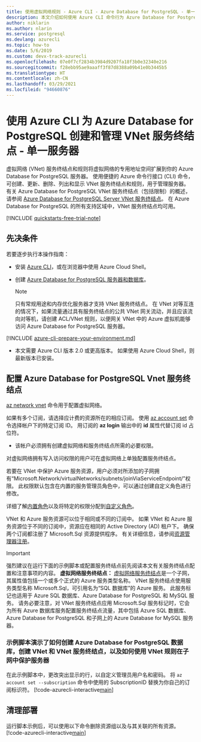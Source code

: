 ```yaml
---
title: 使用虚拟网络规则 - Azure CLI - Azure Database for PostgreSQL - 单一服务器
description: 本文介绍如何使用 Azure CLI 命令行为 Azure Database for PostgreSQL 创建和管理 VNet 服务终结点和规则。
author: niklarin
ms.author: nlarin
ms.service: postgresql
ms.devlang: azurecli
ms.topic: how-to
ms.date: 5/6/2019
ms.custom: devx-track-azurecli
ms.openlocfilehash: 07e0f7cf2834b3984d9207fa18f3b0e32340e216
ms.sourcegitcommit: f28ebb95ae9aaaff3f87d8388a09b41e0b3445b5
ms.translationtype: HT
ms.contentlocale: zh-CN
ms.lasthandoff: 03/29/2021
ms.locfileid: "94660876"
---
```

# <a name="create-and-manage-vnet-service-endpoints-for-azure-database-for-postgresql---single-server-using-azure-cli"></a>使用 Azure CLI 为 Azure Database for PostgreSQL 创建和管理 VNet 服务终结点 - 单一服务器
虚拟网络 (VNet) 服务终结点和规则将虚拟网络的专用地址空间扩展到你的 Azure Database for PostgreSQL 服务器。 使用便捷的 Azure 命令行接口 (CLI) 命令，可创建、更新、删除、列出和显示 VNet 服务终结点和规则，用于管理服务器。 有关 Azure Database for PostgreSQL VNet 服务终结点（包括限制）的概述，请参阅 [Azure Database for PostgreSQL Server VNet 服务终结点](concepts-data-access-and-security-vnet.md)。 在 Azure Database for PostgreSQL 的所有支持区域中，VNet 服务终结点均可用。

[!INCLUDE [quickstarts-free-trial-note](../../includes/quickstarts-free-trial-note.md)]

## <a name="prerequisites"></a>先决条件
若要逐步执行本操作指南：
- 安装 [Azure CLI](/cli/azure/install-azure-cli)，或在浏览器中使用 Azure Cloud Shell。
- 创建 [Azure Database for PostgreSQL 服务器和数据库](quickstart-create-server-database-azure-cli.md)。

    > [!NOTE]
    > 只有常规用途和内存优化服务器才支持 VNet 服务终结点。
    > 在 VNet 对等互连的情况下，如果流量通过具有服务终结点的公共 VNet 网关流动，并且应该流向对等机，请创建 ACL/VNet 规则，以便网关 VNet 中的 Azure 虚拟机能够访问 Azure Database for PostgreSQL 服务器。

[!INCLUDE [azure-cli-prepare-your-environment.md](../../includes/azure-cli-prepare-your-environment-no-header.md)]

- 本文需要 Azure CLI 版本 2.0 或更高版本。 如果使用 Azure Cloud Shell，则最新版本已安装。

## <a name="configure-vnet-service-endpoints-for-azure-database-for-postgresql"></a>配置 Azure Database for PostgreSQL Vnet 服务终结点
[az network vnet](/cli/azure/network/vnet) 命令用于配置虚拟网络。

如果有多个订阅，请选择应计费的资源所在的相应订阅。 使用 [az account set](/cli/azure/account#az-account-set) 命令选择帐户下的特定订阅 ID。 用订阅的 **az login** 输出中的 **id** 属性代替订阅 id 占位符。

- 该帐户必须拥有创建虚拟网络和服务终结点所需的必要权限。

对虚拟网络拥有写入访问权限的用户可在虚拟网络上单独配置服务终结点。

若要在 VNet 中保护 Azure 服务资源，用户必须对所添加的子网拥有“Microsoft.Network/virtualNetworks/subnets/joinViaServiceEndpoint/”权限。 此权限默认包含在内置的服务管理员角色中，可以通过创建自定义角色进行修改。

详细了解[内置角色](../role-based-access-control/built-in-roles.md)以及将特定的权限分配到[自定义角色](../role-based-access-control/custom-roles.md)。

VNet 和 Azure 服务资源可以位于相同或不同的订阅中。 如果 VNet 和 Azure 服务资源位于不同的订阅中，资源应在相同的 Active Directory (AD) 租户下。 确保两个订阅都注册了 Microsoft.Sql 资源提供程序。 有关详细信息，请参阅[资源管理器注册][resource-manager-portal]。

> [!IMPORTANT]
> 强烈建议在运行下面的示例脚本或配置服务终结点前先阅读本文有关服务终结点配置和注意事项的内容。 **虚拟网络服务终结点：** [虚拟网络服务终结点](../virtual-network/virtual-network-service-endpoints-overview.md)是一个子网，其属性值包括一个或多个正式的 Azure 服务类型名称。 VNet 服务终结点使用服务类型名称 Microsoft.Sql，可引用名为“SQL 数据库”的 Azure 服务。 此服务标记也适用于 Azure SQL 数据库、Azure Database for PostgreSQL 和 MySQL 服务。 请务必要注意，对 VNet 服务终结点应用 Microsoft.Sql 服务标记时，它会为所有 Azure 数据库服务配置服务终结点流量，其中包括 Azure SQL 数据库、Azure Database for PostgreSQL 和子网上的 Azure Database for MySQL 服务器。 
> 

### <a name="sample-script-to-create-an-azure-database-for-postgresql-database-create-a-vnet-vnet-service-endpoint-and-secure-the-server-to-the-subnet-with-a-vnet-rule"></a>示例脚本演示了如何创建 Azure Database for PostgreSQL 数据库，创建 VNet 和 VNet 服务终结点，以及如何使用 VNet 规则在子网中保护服务器
在此示例脚本中，更改突出显示的行，以自定义管理员用户名和密码。 将 `az account set --subscription` 命令中使用的 SubscriptionID 替换为你自己的订阅标识符。
[!code-azurecli-interactive[main](../../cli_scripts/postgresql/create-postgresql-server-vnet/create-postgresql-server.sh?highlight=5,20 "Create an Azure Database for PostgreSQL, VNet, VNet service endpoint, and VNet rule.")]

## <a name="clean-up-deployment"></a>清理部署
运行脚本示例后，可以使用以下命令删除资源组以及与其关联的所有资源。
[!code-azurecli-interactive[main](../../cli_scripts/postgresql/create-postgresql-server-vnet/delete-postgresql.sh "Delete the resource group.")]

<!-- Link references, to text, Within this same GitHub repo. --> 
[resource-manager-portal]: ../azure-resource-manager/management/resource-providers-and-types.md
